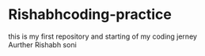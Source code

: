 # Rishabhcoding-practice
this is my first repository and starting of my coding jerney
<br>
Aurther Rishabh soni
